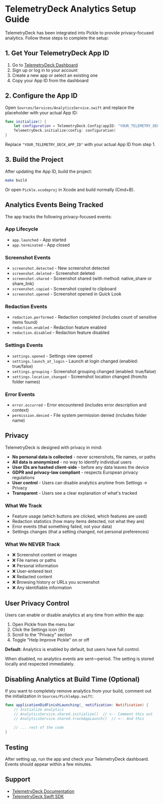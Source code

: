 # TelemetryDeck Analytics Setup Guide

TelemetryDeck has been integrated into Pickle to provide privacy-focused analytics. Follow these steps to complete the setup:

## 1. Get Your TelemetryDeck App ID

1. Go to [TelemetryDeck Dashboard](https://dashboard.telemetrydeck.com/)
2. Sign up or log in to your account
3. Create a new app or select an existing one
4. Copy your App ID from the dashboard

## 2. Configure the App ID

Open `Sources/Services/AnalyticsService.swift` and replace the placeholder with your actual App ID:

```swift
func initialize() {
    let configuration = TelemetryDeck.Config(appID: "YOUR_TELEMETRY_DECK_APP_ID")
    TelemetryDeck.initialize(config: configuration)
}
```

Replace `"YOUR_TELEMETRY_DECK_APP_ID"` with your actual App ID from step 1.

## 3. Build the Project

After updating the App ID, build the project:

```bash
make build
```

Or open `Pickle.xcodeproj` in Xcode and build normally (Cmd+B).

## Analytics Events Being Tracked

The app tracks the following privacy-focused events:

### App Lifecycle
- `app.launched` - App started
- `app.terminated` - App closed

### Screenshot Events
- `screenshot.detected` - New screenshot detected
- `screenshot.deleted` - Screenshot deleted
- `screenshot.shared` - Screenshot shared (with method: native_share or share_link)
- `screenshot.copied` - Screenshot copied to clipboard
- `screenshot.opened` - Screenshot opened in Quick Look

### Redaction Events
- `redaction.performed` - Redaction completed (includes count of sensitive items found)
- `redaction.enabled` - Redaction feature enabled
- `redaction.disabled` - Redaction feature disabled

### Settings Events
- `settings.opened` - Settings view opened
- `settings.launch_at_login` - Launch at login changed (enabled: true/false)
- `settings.grouping` - Screenshot grouping changed (enabled: true/false)
- `settings.location_changed` - Screenshot location changed (from/to folder names)

### Error Events
- `error.occurred` - Error encountered (includes error description and context)
- `permission.denied` - File system permission denied (includes folder name)

## Privacy

TelemetryDeck is designed with privacy in mind:
- **No personal data is collected** - never screenshots, file names, or paths
- **All data is anonymized** - no way to identify individual users
- **User IDs are hashed client-side** - before any data leaves the device
- **GDPR and privacy-law compliant** - respects European privacy regulations
- **User control** - Users can disable analytics anytime from Settings → Privacy
- **Transparent** - Users see a clear explanation of what's tracked

### What We Track
- Feature usage (which buttons are clicked, which features are used)
- Redaction statistics (how many items detected, not what they are)
- Error events (that something failed, not your data)
- Settings changes (that a setting changed, not personal preferences)

### What We NEVER Track
- ❌ Screenshot content or images
- ❌ File names or paths
- ❌ Personal information
- ❌ User-entered text
- ❌ Redacted content
- ❌ Browsing history or URLs you screenshot
- ❌ Any identifiable information

## User Privacy Control

Users can enable or disable analytics at any time from within the app:

1. Open Pickle from the menu bar
2. Click the Settings icon (⚙️)
3. Scroll to the "Privacy" section
4. Toggle "Help Improve Pickle" on or off

**Default:** Analytics is enabled by default, but users have full control.

When disabled, no analytics events are sent—period. The setting is stored locally and respected immediately.

## Disabling Analytics at Build Time (Optional)

If you want to completely remove analytics from your build, comment out the initialization in `Sources/PickleApp.swift`:

```swift
func applicationDidFinishLaunching(_ notification: Notification) {
    // Initialize analytics
    // AnalyticsService.shared.initialize()  // <-- Comment this out
    // AnalyticsService.shared.trackAppLaunch()  // <-- And this
    
    // ... rest of the code
}
```

## Testing

After setting up, run the app and check your TelemetryDeck dashboard. Events should appear within a few minutes.

## Support

- [TelemetryDeck Documentation](https://telemetrydeck.com/docs/)
- [TelemetryDeck Swift SDK](https://github.com/TelemetryDeck/SwiftSDK)

